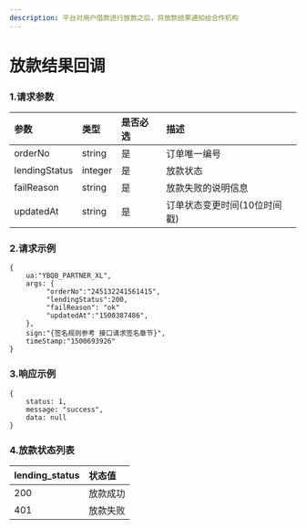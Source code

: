 ```yaml
---
description: 平台对用户借款进行放款之后，将放款结果通知给合作机构
---
```


# 放款结果回调

### 1.请求参数

| 参数 | 类型 | 是否必选 | 描述 |
| :--- | :--- | :--- | :--- |
| orderNo | string | 是 | 订单唯一编号 |
| lendingStatus | integer | 是 | 放款状态 |
| failReason | string | 是 | 放款失败的说明信息 |
| updatedAt | string | 是 | 订单状态变更时间\(10位时间戳\) |

### 2.请求示例

```text
{
    ua:"YBQB_PARTNER_XL",
    args: { 
         "orderNo":"245132241561415",
         "lendingStatus":200,
         "failReason": "ok"
         "updatedAt":"1500387486",
    },
    sign:"{签名规则参考 接口请求签名章节}",
    timeStamp:"1500693926"
}
```

### 3.响应示例

```text
{
    status: 1,
    message: "success",
    data: null
}
```

### 4.放款状态列表

| lending\_status | 状态值 |
| :--- | :--- |
| 200 | 放款成功 |
| 401 | 放款失败 |

